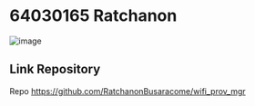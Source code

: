 # 64030165 Ratchanon

![image](https://github.com/RatchanonBusaracome/ESP32-Provision-Manager/assets/115066405/c5c16a74-7653-467d-8444-72a5cc2933d0)

## Link Repository

Repo https://github.com/RatchanonBusaracome/wifi_prov_mgr

